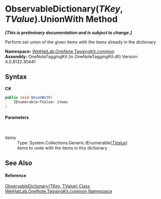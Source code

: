# ObservableDictionary(*TKey*, *TValue*).UnionWith Method 
 _**\[This is preliminary documentation and is subject to change.\]**_

Perform set union of the given items with the items already in the dictionary

**Namespace:**&nbsp;<a href="bcdbab9c-63d1-48a4-6937-af53fb8d9a55.md">WetHatLab.OneNote.TaggingKit.common</a><br />**Assembly:**&nbsp;OneNoteTaggingKit (in OneNoteTaggingKit.dll) Version: 4.0.8132.30441

## Syntax

**C#**<br />
``` C#
public void UnionWith(
	IEnumerable<TValue> items
)
```


#### Parameters
&nbsp;<dl><dt>items</dt><dd>Type: System.Collections.Generic.IEnumerable(<a href="b95e4b9e-1bee-ddc0-1db7-61a35069e23a.md">*TValue*</a>)<br />items to unite with the items in this dictionary</dd></dl>

## See Also


#### Reference
<a href="b95e4b9e-1bee-ddc0-1db7-61a35069e23a.md">ObservableDictionary(TKey, TValue) Class</a><br /><a href="bcdbab9c-63d1-48a4-6937-af53fb8d9a55.md">WetHatLab.OneNote.TaggingKit.common Namespace</a><br />